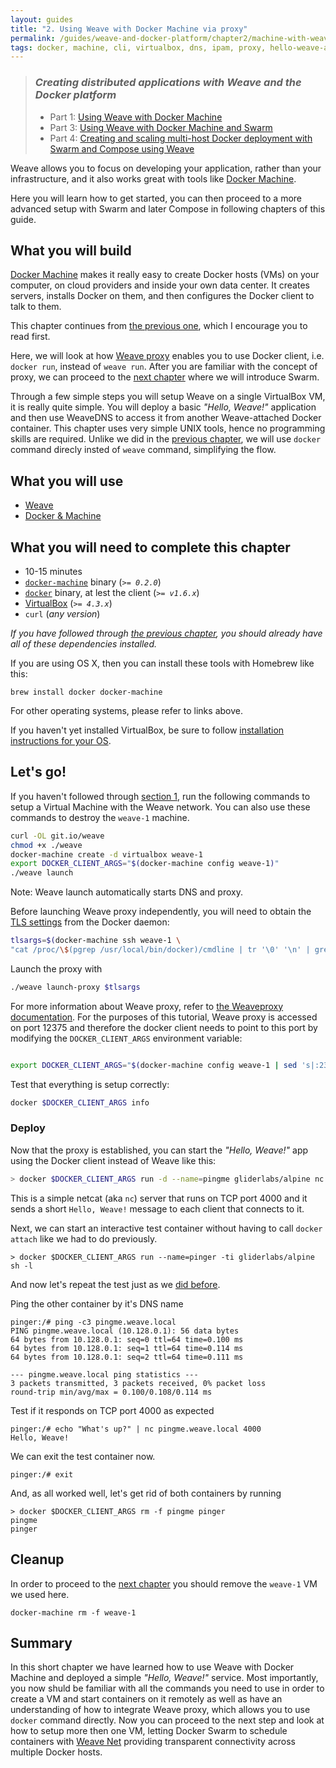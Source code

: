 ```yaml
---
layout: guides
title: "2. Using Weave with Docker Machine via proxy"
permalink: /guides/weave-and-docker-platform/chapter2/machine-with-weave-proxy.html
tags: docker, machine, cli, virtualbox, dns, ipam, proxy, hello-weave-app
---
```


> ### ***Creating distributed applications with Weave and the Docker platform***
>
> - Part 1: [Using Weave with Docker Machine][ch1]
> - Part 3: [Using Weave with Docker Machine and Swarm][ch3]
> - Part 4: [Creating and scaling multi-host Docker deployment with Swarm and Compose using Weave][ch4]

Weave allows you to focus on developing your application, rather than your infrastructure, and it also works great with tools like [Docker Machine](https://docs.docker.com/machine/). 

Here you will learn how to get started, you can then proceed to a more advanced setup with Swarm and later Compose in following chapters of this guide.

## What you will build

[Docker Machine](https://docs.docker.com/machine/) makes it really easy to create Docker hosts (VMs) on your computer, on
cloud providers and inside your own data center. It creates servers, installs Docker on them, and then configures the Docker client to talk to them.

This chapter continues from [the previous one][ch1], which I encourage you to read first.

Here, we will look at how [Weave proxy][proxy] enables you to use Docker client, i.e. `docker run`, instead of `weave run`.
After you are familiar with the concept of proxy, we can proceed to the [next chapter][ch3] where we will introduce Swarm.

Through a few simple steps you will setup Weave on a single VirtualBox VM, it is really quite simple. You will deploy a
basic _"Hello, Weave!"_ application and then use WeaveDNS to access it from another Weave-attached Docker container.
This chapter uses very simple UNIX tools, hence no programming skills are required. Unlike we did in the [previous
chapter][ch1], we will use `docker` command direcly insted of `weave` command, simplifying the flow.

## What you will use

  - [Weave](http://weave.works)
  - [Docker & Machine](http://docker.com)

## What you will need to complete this chapter

  - 10-15 minutes
  - [`docker-machine`](http://docs.docker.com/machine/#installation) binary (_`>= 0.2.0`_)
  - [`docker`](https://docs.docker.com/installation/#installation) binary, at lest the client (_`>= v1.6.x`_)
  - [VirtualBox](https://www.virtualbox.org/wiki/Downloads) (_`>= 4.3.x`_)
  - `curl` (_any version_)

_If you have followed through [the previous chapter][ch1], you should already have all of these dependencies installed._

If you are using OS X, then you can install these tools with Homebrew like this:

    brew install docker docker-machine

For other operating systems, please refer to links above.

If you haven't yet installed VirtualBox, be sure to follow [installation instructions for your OS](https://www.virtualbox.org/wiki/Downloads).

## Let's go!


If you haven't followed through [section 1][prev1], run the following commands to setup a Virtual Machine with the Weave network. You can also use these commands to destroy the `weave-1` machine.

~~~bash
curl -OL git.io/weave
chmod +x ./weave
docker-machine create -d virtualbox weave-1
export DOCKER_CLIENT_ARGS="$(docker-machine config weave-1)"
./weave launch
~~~

Note: Weave launch automatically starts DNS and proxy. 

Before launching Weave proxy independently, you will need to obtain the [TLS settings](https://docs.docker.com/articles/https/) from the Docker daemon:

~~~bash
tlsargs=$(docker-machine ssh weave-1 \
"cat /proc/\$(pgrep /usr/local/bin/docker)/cmdline | tr '\0' '\n' | grep ^--tls | tr '\n' ' '")
~~~

Launch the proxy with

~~~bash
./weave launch-proxy $tlsargs
~~~


For more information about Weave proxy, refer to [the Weaveproxy documentation][proxy]. For the purposes of this tutorial, Weave proxy is accessed on port 12375 and therefore the docker client needs to point to this port by modifying the `DOCKER_CLIENT_ARGS` environment variable: 

~~~bash

export DOCKER_CLIENT_ARGS="$(docker-machine config weave-1 | sed 's|:2376|:12375|')"
~~~

Test that everything is setup correctly:

~~~bash
docker $DOCKER_CLIENT_ARGS info
~~~

### Deploy

Now that the proxy is established, you can start the _"Hello, Weave!"_ app using the Docker client instead of Weave like this:

~~~bash
> docker $DOCKER_CLIENT_ARGS run -d --name=pingme gliderlabs/alpine nc -p 4000 -lk -e echo 'Hello, Weave!'
~~~

This is a simple netcat (aka `nc`) server that runs on TCP port 4000 and it sends a short `Hello, Weave!` message to each client that connects to it.

Next, we can start an interactive test container without having to call `docker attach` like we had to do previously.

    > docker $DOCKER_CLIENT_ARGS run --name=pinger -ti gliderlabs/alpine sh -l

And now let's repeat the test just as we [did before][prev2].

Ping the other container by it's DNS name

    pinger:/# ping -c3 pingme.weave.local
    PING pingme.weave.local (10.128.0.1): 56 data bytes
    64 bytes from 10.128.0.1: seq=0 ttl=64 time=0.100 ms
    64 bytes from 10.128.0.1: seq=1 ttl=64 time=0.114 ms
    64 bytes from 10.128.0.1: seq=2 ttl=64 time=0.111 ms

    --- pingme.weave.local ping statistics ---
    3 packets transmitted, 3 packets received, 0% packet loss
    round-trip min/avg/max = 0.100/0.108/0.114 ms

Test if it responds on TCP port 4000 as expected

    pinger:/# echo "What's up?" | nc pingme.weave.local 4000
    Hello, Weave!

We can exit the test container now.

    pinger:/# exit

And, as all worked well, let's get rid of both containers by running

    > docker $DOCKER_CLIENT_ARGS rm -f pingme pinger
    pingme
    pinger

## Cleanup

In order to proceed to the [next chapter][ch3] you should remove the `weave-1` VM we used here.

    docker-machine rm -f weave-1

## Summary

In this short chapter we have learned how to use Weave with Docker Machine and deployed a simple _"Hello, Weave!"_ service.
Most importantly, you now shuld be familiar with all the commands you need to use in order to create a VM and start containers
on it remotely as well as have an understanding of how to integrate Weave proxy, which allows you to use `docker` command
directly. Now you can proceed to the next step and look at how to setup more then one VM, letting Docker Swarm to schedule
containers with [Weave Net](/net) providing transparent connectivity across multiple Docker hosts.

[proxy]: http://docs.weave.works/weave/latest_release/proxy.html
[prev1]: /guides/weave-and-docker-platform/chapter1/machine.html#launch
[prev2]: /guides/weave-and-docker-platform/chapter1/machine.html#deploy
[ch1]: /guides/weave-and-docker-platform/chapter1/machine.html
[ch2]: /guides/weave-and-docker-platform/chapter2/machine-with-weave-proxy.html
[ch3]: /guides/weave-and-docker-platform/chapter3/machine-and-swarm-with-weave-proxy.html
[ch4]: /guides/weave-and-docker-platform/chapter4/compose-scalable-swarm-cluster-with-weave.html
